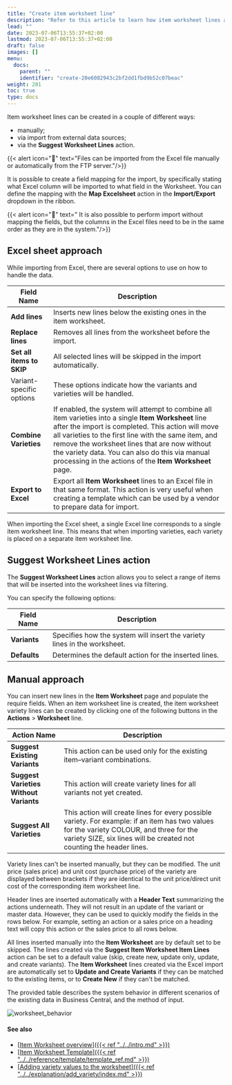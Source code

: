 ```yaml
---
title: "Create item worksheet line"
description: "Refer to this article to learn how item worksheet lines are created."
lead: ""
date: 2023-07-06T13:55:37+02:00
lastmod: 2023-07-06T13:55:37+02:00
draft: false
images: []
menu:
  docs:
    parent: ""
    identifier: "create-20e6082943c2bf2dd1fbd9b52c07beac"
weight: 201
toc: true
type: docs
---
```


Item worksheet lines can be created in a couple of different ways:

- manually;
- via import from external data sources;
- via the **Suggest Worksheet Lines** action.

{{< alert icon="📝" text="Files can be imported from the Excel file manually or automatically from the FTP server."/>}}

It is possible to create a field mapping for the import, by specifically stating what Excel column will be imported to what field in the Worksheet. You can define the mapping with the **Map Excelsheet** action in the **Import/Export** dropdown in the ribbon. 

{{< alert icon="📝" text=" It is also possible to perform import without mapping the fields, but the columns in the Excel files need to be in the same order as they are in the system."/>}}

## Excel sheet approach

While importing from Excel, there are several options to use on how to handle the data. 


| Field Name      | Description |
| ----------- | ----------- |
| **Add lines** | Inserts new lines below the existing ones in the item worksheet. |
| **Replace lines** | Removes all lines from the worksheet before the import. |
| **Set all items to SKIP** | All selected lines will be skipped in the import automatically. |
| Variant-specific options | These options indicate how the variants and varieties will be handled. |
| **Combine Varieties** | If enabled, the system will attempt to combine all item varieties into a single **Item Worksheet** line after the import is completed. This action will move all varieties to the first line with the same item, and remove the worksheet lines that are now without the variety data. You can also do this via manual processing in the actions of the **Item Worksheet** page. |
| **Export to Excel** | Export all **Item Worksheet** lines to an Excel file in that same format. This action is very useful when creating a template which can be used by a vendor to prepare data for import. | 

When importing the Excel sheet, a single Excel line corresponds to a single item worksheet line. This means that when importing varieties, each variety is placed on a separate item worksheet line.

## Suggest Worksheet Lines action

The **Suggest Worksheet Lines** action allows you to select a range of items that will be inserted into the worksheet lines via filtering. 

You can specify the following options:

| Field Name      | Description |
| ----------- | ----------- |
| **Variants** | Specifies how the system will insert the variety lines in the worksheet. |
| **Defaults** | Determines the default action for the inserted lines. | 

## Manual approach

You can insert new lines in the **Item Worksheet** page and populate the require fields. When an item worksheet line is created, the item worksheet variety lines can be created by clicking one of the following buttons in the **Actions** > **Worksheet** line.

| Action Name      | Description |
| ----------- | ----------- |
| **Suggest Existing Variants** | This action can be used only for the existing item–variant combinations. |
| **Suggest Varieties Without Variants** | This action will create variety lines for all variants not yet created. |
| **Suggest All Varieties** | This action will create lines for every possible variety. For example: if an item has two values for the variety COLOUR, and three for the variety SIZE, six lines will be created not counting the header lines. |

Variety lines can't be inserted manually, but they can be modified. The unit price (sales price) and unit cost (purchase price) of the variety are displayed between brackets if they are identical to the unit price/direct unit cost of the corresponding item worksheet line. 

Header lines are inserted automatically with a **Header Text** summarizing the actions underneath. They will not result in an update of the variant or master data. However, they can be used to quickly modify the fields in the rows below. For example, setting an action or a sales price on a heading text will copy this action or the sales price to all rows below. 

All lines inserted manually into the **Item Worksheet** are by default set to be skipped. The lines created via the **Suggest Item Worksheet Item Lines** action can be set to a default value (skip, create new, update only, update, and create variants). The **Item Worksheet** lines created via the Excel import are automatically set to **Update and Create Variants** if they can be matched to the existing items, or to **Create New** if they can't be matched. 

The provided table describes the system behavior in different scenarios of the existing data in Business Central, and the method of input. 

![worksheet_behavior](worksheet_behavior_table.PNG)

#### See also

- [<ins>Item Worksheet overview<ins>]({{< ref "../../intro.md" >}})
- [<ins>Item Worksheet Template<ins>]({{< ref "../../reference/template/template_ref.md" >}})
- [<ins>Adding variety values to the worksheet<ins>]({{< ref "../../explanation/add_variety/index.md" >}})